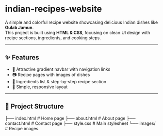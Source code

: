 # indian-recipes-website


A simple and colorful recipe website showcasing delicious Indian dishes like **Gulab Jamun**.  
This project is built using **HTML & CSS**, focusing on clean UI design with recipe sections, ingredients, and cooking steps.  

---

## ✨ Features  
- 📌 Attractive gradient navbar with navigation links  
- 📷 Recipe pages with images of dishes  
- 📝 Ingredients list & step-by-step recipe section  
- 🎨 Simple, responsive layout  

---

## 📂 Project Structure  
├── index.html # Home page
├── about.html # About page
├── contact.html # Contact page
├── style.css # Main stylesheet
└── images/ # Recipe images
